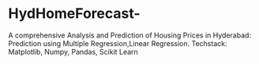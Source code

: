 # HydHomeForecast-
A comprehensive Analysis and Prediction of Housing Prices in Hyderabad: Prediction using Multiple Regression,Linear Regression. Techstack: Matplotlib, Numpy, Pandas, Scikit Learn

